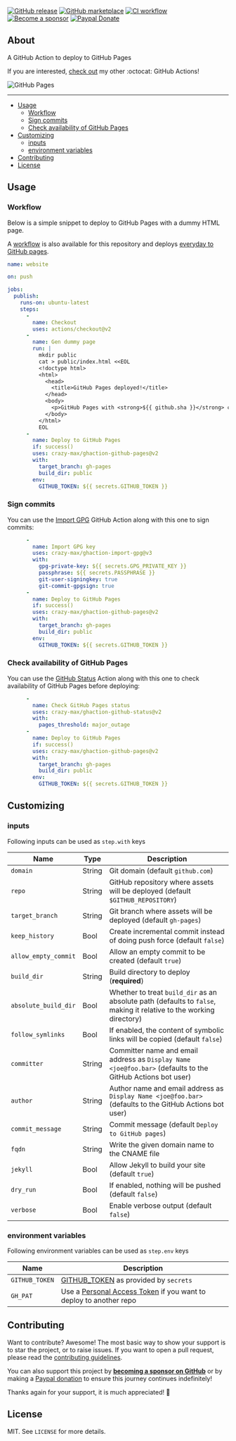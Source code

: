 [![GitHub release](https://img.shields.io/github/release/crazy-max/ghaction-github-pages.svg?style=flat-square)](https://github.com/crazy-max/ghaction-github-pages/releases/latest)
[![GitHub marketplace](https://img.shields.io/badge/marketplace-github--pages-blue?logo=github&style=flat-square)](https://github.com/marketplace/actions/github-pages)
[![CI workflow](https://img.shields.io/github/workflow/status/crazy-max/ghaction-github-pages/ci?label=ci&logo=github&style=flat-square)](https://github.com/crazy-max/ghaction-github-pages/actions?workflow=ci)
[![Become a sponsor](https://img.shields.io/badge/sponsor-crazy--max-181717.svg?logo=github&style=flat-square)](https://github.com/sponsors/crazy-max)
[![Paypal Donate](https://img.shields.io/badge/donate-paypal-00457c.svg?logo=paypal&style=flat-square)](https://www.paypal.me/crazyws)

## About

A GitHub Action to deploy to GitHub Pages

If you are interested, [check out](https://git.io/Je09Y) my other :octocat: GitHub Actions!

![GitHub Pages](.github/ghaction-github-pages.png)

___

* [Usage](#usage)
  * [Workflow](#workflow)
  * [Sign commits](#sign-commits)
  * [Check availability of GitHub Pages](#check-availability-of-github-pages)
* [Customizing](#customizing)
  * [inputs](#inputs)
  * [environment variables](#environment-variables)
* [Contributing](#contributing)
* [License](#license)

## Usage

### Workflow

Below is a simple snippet to deploy to GitHub Pages with a dummy HTML page.

A [workflow](https://github.com/crazy-max/ghaction-github-pages/actions?query=workflow%3Aci) is also available for
this repository and deploys [everyday to GitHub pages](https://crazy-max.github.io/ghaction-github-pages/).

```yaml
name: website

on: push

jobs:
  publish:
    runs-on: ubuntu-latest
    steps:
      -
        name: Checkout
        uses: actions/checkout@v2
      -
        name: Gen dummy page
        run: |
          mkdir public
          cat > public/index.html <<EOL
          <!doctype html>
          <html>
            <head>
              <title>GitHub Pages deployed!</title>
            </head>
            <body>
              <p>GitHub Pages with <strong>${{ github.sha }}</strong> commit ID has been deployed through <a href="https://github.com/marketplace/actions/github-pages">GitHub Pages action</a> successfully.</p>
            </body>
          </html>
          EOL
      -
        name: Deploy to GitHub Pages
        if: success()
        uses: crazy-max/ghaction-github-pages@v2
        with:
          target_branch: gh-pages
          build_dir: public
        env:
          GITHUB_TOKEN: ${{ secrets.GITHUB_TOKEN }}
```

### Sign commits

You can use the [Import GPG](https://github.com/crazy-max/ghaction-import-gpg) GitHub Action along with this one to
sign commits:

```yaml
      -
        name: Import GPG key
        uses: crazy-max/ghaction-import-gpg@v3
        with:
          gpg-private-key: ${{ secrets.GPG_PRIVATE_KEY }}
          passphrase: ${{ secrets.PASSPHRASE }}
          git-user-signingkey: true
          git-commit-gpgsign: true
      -
        name: Deploy to GitHub Pages
        if: success()
        uses: crazy-max/ghaction-github-pages@v2
        with:
          target_branch: gh-pages
          build_dir: public
        env:
          GITHUB_TOKEN: ${{ secrets.GITHUB_TOKEN }}
```

### Check availability of GitHub Pages

You can use the [GitHub Status](https://github.com/crazy-max/ghaction-github-status) Action along with this one to
check availability of GitHub Pages before deploying:

```yaml
      -
        name: Check GitHub Pages status
        uses: crazy-max/ghaction-github-status@v2
        with:
          pages_threshold: major_outage
      -
        name: Deploy to GitHub Pages
        if: success()
        uses: crazy-max/ghaction-github-pages@v2
        with:
          target_branch: gh-pages
          build_dir: public
        env:
          GITHUB_TOKEN: ${{ secrets.GITHUB_TOKEN }}
```

## Customizing

### inputs

Following inputs can be used as `step.with` keys

| Name                 | Type    | Description                                                                    |
|----------------------|---------|--------------------------------------------------------------------------------|
| `domain`             | String  | Git domain (default `github.com`)                                              |
| `repo`               | String  | GitHub repository where assets will be deployed (default `$GITHUB_REPOSITORY`) |
| `target_branch`      | String  | Git branch where assets will be deployed (default `gh-pages`)                  |
| `keep_history`       | Bool    | Create incremental commit instead of doing push force (default `false`)        |
| `allow_empty_commit` | Bool    | Allow an empty commit to be created (default `true`)                           |
| `build_dir`          | String  | Build directory to deploy (**required**)                                       |
| `absolute_build_dir` | Bool    | Whether to treat `build_dir` as an absolute path (defaults to `false`, making it relative to the working directory) |
| `follow_symlinks`    | Bool    | If enabled, the content of symbolic links will be copied (default `false`)     |
| `committer`          | String  | Committer name and email address as `Display Name <joe@foo.bar>` (defaults to the GitHub Actions bot user) |
| `author`             | String  | Author name and email address as `Display Name <joe@foo.bar>` (defaults to the GitHub Actions bot user) |
| `commit_message`     | String  | Commit message (default `Deploy to GitHub pages`)                              |
| `fqdn`               | String  | Write the given domain name to the CNAME file                                  |
| `jekyll`             | Bool    | Allow Jekyll to build your site (default `true`)                               |
| `dry_run`            | Bool    | If enabled, nothing will be pushed (default `false`)                           |
| `verbose`            | Bool    | Enable verbose output (default `false`)                                        |

### environment variables

Following environment variables can be used as `step.env` keys

| Name           | Description                           |
|----------------|---------------------------------------|
| `GITHUB_TOKEN` | [GITHUB_TOKEN](https://help.github.com/en/actions/configuring-and-managing-workflows/authenticating-with-the-github_token) as provided by `secrets` |
| `GH_PAT`       | Use a [Personal Access Token](https://help.github.com/articles/creating-a-personal-access-token-for-the-command-line/) if you want to deploy to another repo |

## Contributing

Want to contribute? Awesome! The most basic way to show your support is to star the project, or to raise issues. If
you want to open a pull request, please read the [contributing guidelines](.github/CONTRIBUTING.md).

You can also support this project by [**becoming a sponsor on GitHub**](https://github.com/sponsors/crazy-max) or by
making a [Paypal donation](https://www.paypal.me/crazyws) to ensure this journey continues indefinitely!

Thanks again for your support, it is much appreciated! :pray:

## License

MIT. See `LICENSE` for more details.
